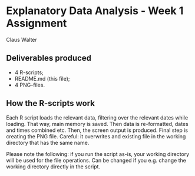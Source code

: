 Explanatory Data Analysis - Week 1 Assignment
=============================================
Claus Walter

Deliverables produced
---------------------
* 4 R-scripts;
* README.md (this file);
* 4 PNG-files.

How the R-scripts work
----------------------
Each R script loads the relevant data, filtering over the relevant dates while loading. That way, main memory is saved. Then data is re-formatted, dates and
times combined etc. Then, the screen output is produced. Final step is creating the PNG file. Careful: it overwrites and existing file in the working directory
that has the same name.


Please note the following: if you run the script as-is, your working directory will be used for the file operations. Can be changed if you e.g. change the 
working directory directly in the script.